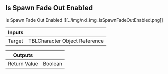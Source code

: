 ## Is Spawn Fade Out Enabled
Is Spawn Fade Out Enabled
![[../img/nd_img_IsSpawnFadeOutEnabled.png]]

|Inputs||
|--|--|
| Target | TBLCharacter Object Reference |

|Outputs||
|--|--|
| Return Value | Boolean |
